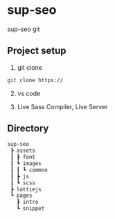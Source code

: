 # sup-seo

sup-seo git

## Project setup

1. git clone

```sh
git clone https://
```

2. vs code

3. Live Sass Compiler, Live Server

## Directory

```bash
sup-seo
 ┣ assets
 ┃ ┣ font
 ┃ ┗ images
 ┃ ┃ ┗ common
 ┃ ┣ js
 ┃ ┗ scss
 ┣ lottiejs
 ┗ pages
   ┣ intro
   ┗ snippet
```